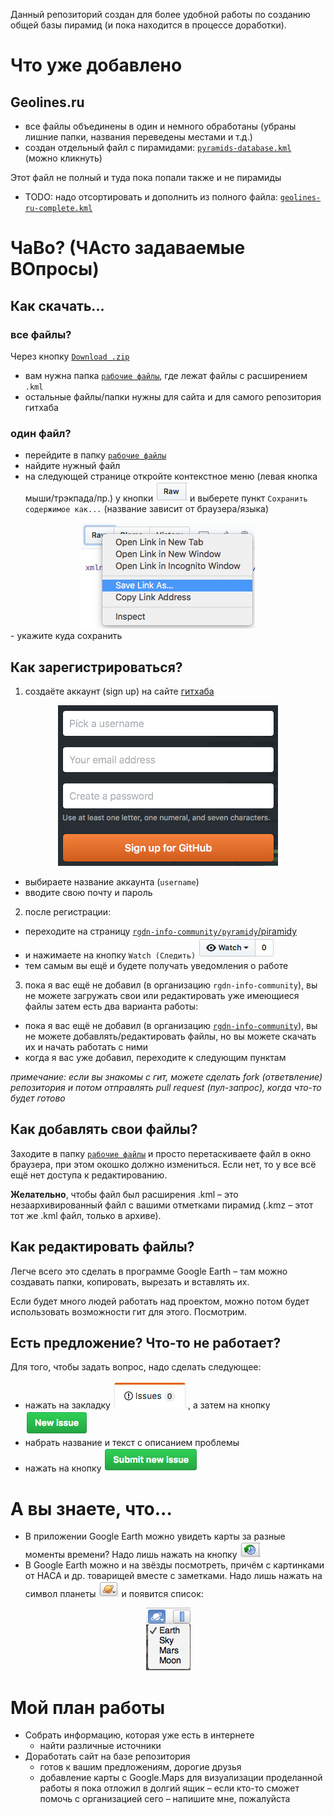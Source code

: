 Данный репозиторий создан для более удобной работы по созданию общей базы пирамид (и пока находится в процессе доработки).

# Что уже добавлено
## Geolines.ru
- все файлы объединены в один и немного обработаны (убраны лишние папки, названия переведены местами и т.д.)
- создан отдельный файл с пирамидами: [`pyramids-database.kml`](рабочие-файлы/pyramids-database.kml) (можно кликнуть)

Этот файл не полный и туда пока попали также и не пирамиды
  - TODO: надо отсортировать и дополнить из полного файла: [`geolines-ru-complete.kml`](рабочие-файлы/geolines-ru-complete.kml)

# ЧаВо? (ЧАсто задаваемые ВОпросы)
## Как скачать...
### все файлы?
Через кнопку [`Download .zip`](https://github.com/rgdn-info-community/piramidy/zipball/master)
- вам нужна папка [`рабочие файлы`](рабочие-файлы), где лежат файлы с расширением `.kml`
- остальные файлы/папки нужны для сайта и для самого репозитория гитхаба

### один файл?
- перейдите в папку [`рабочие файлы`](рабочие-файлы)
- найдите нужный файл
- на следующей странице откройте контекстное меню (левая кнопка мыши/трэкпада/пр.) у кнопки ![`Raw`](img/raw.png) и выберете пункт `Сохранить содержимое как...` (название зависит от браузера/языка)

<div style="text-align:center"><img src ="img/raw-save-as.png" alt="Сохранить как..."/></div>
- укажите куда сохранить

## Как зарегистрироваться?
1. создаёте аккаунт (sign up) на сайте [гитхаба](https://github.com)<br>
  <div style="text-align:center"><img src ="img/sign-up.png" alt="Окошко регистрации"/></div>

  - выбираете название аккаунта (`username`)
  - вводите свою почту и пароль

2. после регистрации:

  - переходите на страницу [`rgdn-info-community/pyramidy`/piramidy](https://github.com/rgdn-info-community/piramidy)
  - и нажимаете на кнопку `Watch (Следить)` ![Watch](img/watch-button.png)  
  - тем самым вы ещё и будете получать уведомления о работе

3. пока я вас ещё не добавил (в организацию `rgdn-info-community`), вы не можете загружать свои или редактировать уже имеющиеся файлы
затем есть два варианта работы:

  - пока я вас ещё не добавил (в организацию [`rgdn-info-community`](https://github.com/rgdn-info-community/)), вы не можете добавлять/редактировать файлы, но вы можете скачать их и начать работать с ними
  - когда я вас уже добавил, переходите к следующим пунктам

*примечание: если вы знакомы с гит, можете сделать fork (ответвление) репозитория и потом отправлять pull request (пул-запрос), когда что-то будет готово*

## Как добавлять свои файлы?
Заходите в папку [`рабочие файлы`](рабочие-файлы) и просто перетаскиваете файл в окно браузера, при этом окошко должно измениться. Если нет, то у все всё ещё нет доступа к редактированию.  

**Желательно**, чтобы файл был расширения .kml – это незаархивированный файл с вашими отметками пирамид (.kmz – этот тот же .kml файл, только в архиве).

## Как редактировать файлы?
Легче всего это сделать в программе Google Earth – там можно создавать папки, копировать, вырезать и вставлять их.  

Если будет много людей работать над проектом, можно потом будет использовать возможности гит для этого. Посмотрим.

## Есть предложение? Что-то не работает?
Для того, чтобы задать вопрос, надо сделать следующее:
- нажать на закладку ![Проблемы](img/issues.png), а затем на кнопку ![Новая "проблема"](/img/issues-new.png)
- набрать название и текст с описанием проблемы
- нажать на кнопку ![Добавить новую "проблему"](img/issues-new-submit.png)

# А вы знаете, что...
- В приложении Google Earth можно увидеть карты за разные моменты времени? Надо лишь нажать на кнопку ![Кнопка старых карт](img/timeback-button.png)
- В Google Earth можно и на звёзды посмотреть, причём с картинками от НАСА и др. товарищей вместе с заметками. Надо лишь нажать на символ планеты ![планета](img/planet.png) и появится список:  

<div style="text-align:center"><img src ="img/list-of-resources.png" alt="Список ресурсов"/></div>

# Мой план работы
- Собрать информацию, которая уже есть в интернете
  - найти различные источники
- Доработать сайт на базе репозитория
  - готов к вашим предложениям, дорогие друзья
  - добавление карты с Google.Maps для визуализации проделанной работы я пока отложил в долгий ящик – если кто-то сможет помочь с организацией сего – напишите мне, пожалуйста
